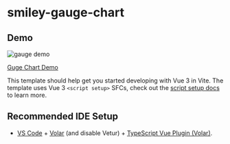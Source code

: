 # smiley-gauge-chart

## Demo
![gauge demo](https://github.com/Uhliber/smiley-gauge-chart/assets/75675306/a7792ff2-141f-4790-8d1d-57704f6b0f2c)

[Guge Chart Demo](https://uhliber.github.io/smiley-gauge-chart/)

This template should help get you started developing with Vue 3 in Vite. The template uses Vue 3 `<script setup>` SFCs, check out the [script setup docs](https://v3.vuejs.org/api/sfc-script-setup.html#sfc-script-setup) to learn more.

## Recommended IDE Setup

- [VS Code](https://code.visualstudio.com/) + [Volar](https://marketplace.visualstudio.com/items?itemName=Vue.volar) (and disable Vetur) + [TypeScript Vue Plugin (Volar)](https://marketplace.visualstudio.com/items?itemName=Vue.vscode-typescript-vue-plugin).
